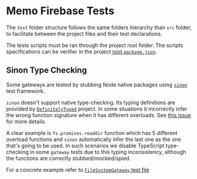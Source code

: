 # Memo Firebase Tests

The `test` folder structure follows the same folders hierarchy than `src` folder, to facilitate between the project
files and their test declarations.

The tests scripts must be ran through the project root folder. The scripts specifications can be verifier in the project
[root `package.json`](../package.json).

## Sinon Type Checking

Some gateways are tested by stubbing Node native packages using [`sinon`](https://sinonjs.org/) test framework.

`sinon` doesn't support native type-checking. Its typing definitions are provided by 
[`DefinitelyTyped`](https://github.com/DefinitelyTyped/DefinitelyTyped) project. In some situations it incorrectly infer
the wrong function signature when it has different overloads. See [this issue](https://github.com/DefinitelyTyped/DefinitelyTyped/issues/36436) for more details.

A clear example is `fs.promises.readdir` function which has 5 different overload functions and `sinon` automatically 
infer the last one as the one that's going to be used. In such scenarios we disable TypeScript type-checking in some `gateway` tests due to this typing inconsistency, although the functions are correctly stubbed/mocked/spied.

For a concrete example refer to [`FileSystemGateway` test file](./core/data/gateways/filesystem-gateway.spec.ts)